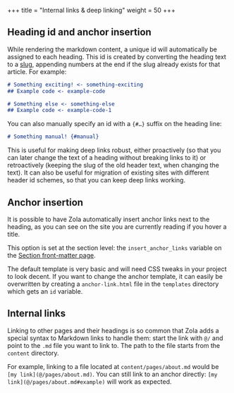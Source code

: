 +++
title = "Internal links & deep linking"
weight = 50
+++

## Heading id and anchor insertion
While rendering the markdown content, a unique id will automatically be assigned to each heading. This id is created
by converting the heading text to a [slug](https://en.wikipedia.org/wiki/Semantic_URL#Slug), appending numbers at the end
if the slug already exists for that article. For example:

```md
# Something exciting! <- something-exciting
## Example code <- example-code

# Something else <- something-else
## Example code <- example-code-1
```

You can also manually specify an id with a `{#…}` suffix on the heading line:

```md
# Something manual! {#manual}
```

This is useful for making deep links robust, either proactively (so that you can later change the text of a heading without breaking links to it) or retroactively (keeping the slug of the old header text, when changing the text). It can also be useful for migration of existing sites with different header id schemes, so that you can keep deep links working.

## Anchor insertion
It is possible to have Zola automatically insert anchor links next to the heading, as you can see on the site you are currently
reading if you hover a title.

This option is set at the section level: the `insert_anchor_links` variable on the
[Section front-matter page](@/documentation/content/section.md#front-matter).

The default template is very basic and will need CSS tweaks in your project to look decent.
If you want to change the anchor template, it can easily be overwritten by
creating a `anchor-link.html` file in the `templates` directory which gets an `id` variable.

## Internal links
Linking to other pages and their headings is so common that Zola adds a
special syntax to Markdown links to handle them: start the link with `@/` and point to the `.md` file you want
to link to. The path to the file starts from the `content` directory.

For example, linking to a file located at `content/pages/about.md` would be `[my link](@/pages/about.md)`.
You can still link to an anchor directly: `[my link](@/pages/about.md#example)` will work as expected.
